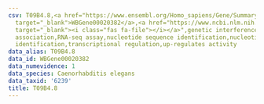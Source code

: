 ```yaml
---
csv: T09B4.8,<a href="https://www.ensembl.org/Homo_sapiens/Gene/Summary?db=core;g=WBGene00020382"
  target="_blank">WBGene00020382</a>,<a href="https://www.ncbi.nlm.nih.gov/pubmed/27496166"
  target="_blank"><i class="fas fa-file"></i></a>",genetic interference,functional
  association,RNA-seq assay,nucleotide sequence identification,nucleotide sequence
  identification,transcriptional regulation,up-regulates activity
data_alias: T09B4.8
data_id: WBGene00020382
data_numevidence: 1
data_species: Caenorhabditis elegans
data_taxid: '6239'
title: T09B4.8
---
```

